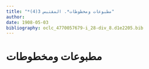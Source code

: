 ```yaml
---
title: "*مطبوعات ومخطوطات*. المقتبس 3(4)"
author: 
date: 1908-05-03
bibliography: oclc_4770057679-i_28-div_8.d1e2205.bib
---
```




#  مطبوعات ومخطوطات 

  